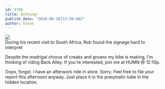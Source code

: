 ```yaml
---
id: 4700
title: Achtung!
publish_date: "2010-06-16T13:50:40Z"
author: Steve
---
```

![](http://www.flagstafffrenzy.org/wp-content/uploads/2010/06/P1050485.jpg)  
During his recent visit to South Africa, Rob found the signage hard to interpret

Despite the madrigal chorus of creaks and groans my bike is making, I'm thinking of riding Back Alley. If you're interested, join me at HUMN @ 12:10p.

Oops, forgot. I have an afterwork ride in store. Sorry. Feel free to file your report this afternoon anyway. Just place it in the pneumatic tube in the hidden location.
